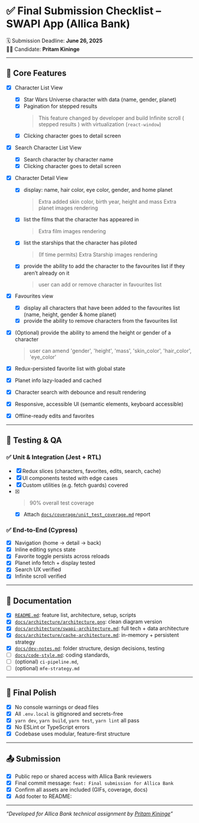 # ✅ Final Submission Checklist – SWAPI App (Allica Bank)

🗓️ Submission Deadline: **June 26, 2025**  
🧑‍💻 Candidate: **Pritam Kininge**

---

## 🚀 Core Features

- [x] Character List View  
  - [x] Star Wars Universe character with data (name, gender, planet)
  - [x] Pagination for stepped results 
    > This feature changed by developer and build Infinite scroll ( stepped results ) with virtualization (`react-window`) 
  - [x] Clicking character goes to detail screen
- [x] Search Character List View
  - [x] Search character by character name
  - [x] Clicking character goes to detail screen
- [x] Character Detail View
  - [x] display: name, hair color, eye color, gender, and home planet
    > Extra added skin color, birth year, height and mass
    > Extra planet images rendering
  - [x] list the films that the character has appeared in
    > Extra film images rendering
  - [x] list the starships that the character has piloted
    > (If time permits) Extra Starship images rendering
  - [x] provide the ability to add the character to the favourites list if they 
aren’t already on it
    > user can add or remove character in favourites list
- [x] Favourites view 
  - [x] display all characters that have been added to the favourites list (name, 
height, gender & home planet)
  - [x] provide the ability to remove characters from the favourites list
- [x] (Optional) provide the ability to amend the height or gender of a character
  > user can amend 'gender', 'height', 'mass', 'skin_color', 'hair_color', 'eye_color'

- [x] Redux-persisted favorite list with global state
- [x] Planet info lazy-loaded and cached
- [x] Character search with debounce and result rendering
- [x] Responsive, accessible UI (semantic elements, keyboard accessible)
- [x] Offline-ready edits and favorites

---

## 🧪 Testing & QA

### ✅ Unit & Integration (Jest + RTL)
- [x] Redux slices (characters, favorites, edits, search, cache)
- [x] UI components tested with edge cases
- [x] Custom utilities (e.g. fetch guards) covered
- [x] >90% overall test coverage  
  - [x] Attach [`docs/coverage/unit_test_coverage.md`](./docs/coverage/unit_test_coverage.md) report

### ✅ End-to-End (Cypress)
- [x] Navigation (home → detail → back)
- [x] Inline editing syncs state
- [x] Favorite toggle persists across reloads
- [x] Planet info fetch + display tested
- [x] Search UX verified
- [x] Infinite scroll verified

---

## 📄 Documentation

- [x] [`README.md`](./README.md): feature list, architecture, setup, scripts
- [x] [`docs/architecture/architecture.png`](./docs/architecture/architecture.png): clean diagram version
- [x] [`docs/architecture/swapi-architecture.md`](./docs/architecture/swapi-architecture.md): full tech + data architecture
- [x] [`docs/architecture/cache-architecture.md`](./docs/architecture/cache-architecture.md): in-memory + persistent strategy
- [x] [`docs/dev-notes.md`](./docs/dev-notes.md): folder structure, design decisions, testing
- [ ] [`docs/code-style.md`](./docs/code-style.md): coding standards, 
- [ ] (optional) `ci-pipeline.md`, 
- [ ] (optional) `mfe-strategy.md`

---

## 🧹 Final Polish

- [x] No console warnings or dead files
- [x] All `.env.local` is gitignored and secrets-free
- [x] `yarn dev`, `yarn build`, `yarn test`, `yarn lint` all pass
- [x] No ESLint or TypeScript errors
- [x] Codebase uses modular, feature-first structure

---

## 📤 Submission

- [x] Public repo or shared access with Allica Bank reviewers
- [x] Final commit message: `feat: Final submission for Allica Bank`
- [x] Confirm all assets are included (GIFs, coverage, docs)
- [x] Add footer to README: 

---

  _“Developed for Allica Bank technical assignment by [Pritam Kininge](https://github.com/kininge)”_

